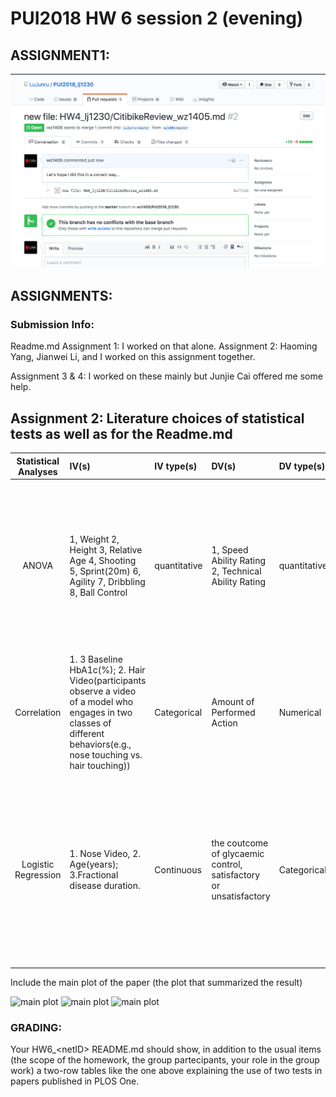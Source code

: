 # PUI2018 HW 6 session 2 (evening)

## ASSIGNMENT1:

![](HW6_wz1405/CitiBikeReviewPullRequestED_wz1405.png)

## ASSIGNMENTS:

### Submission Info:

Readme.md
Assignment 1:
I worked on that alone. 
Assignment 2:
Haoming Yang, Jianwei Li, and I worked on this assignment together. 

Assignment 3 & 4:
I worked on these mainly but Junjie Cai offered me some help.



## Assignment 2: Literature choices of statistical tests as well as for the Readme.md


| **Statistical Analyses**	|  **IV(s)**  |  **IV type(s)** |  **DV(s)**  |  **DV type(s)**  |  **Control Var** | **Control Var type**  | **Question to be answered** | **_H0_** | **alpha** | **link to paper**| 
|:----------:|:----------|:------------|:-------------|:-------------|:------------|:------------- |:------------------|:----:|:-------:|:-------|
ANOVA	| 1, Weight 2, Height 3, Relative Age 4, Shooting 5, Sprint(20m) 6, Agility 7, Dribbling 8, Ball Control  | quantitative | 1, Speed Ability Rating 2, Technical Ability Rating| quantitative | N/A | N/A | 	Are the 8 independent variables(factors) listed above significant enough to demonstrate adequate speed ability and technical ability ratings that ultimately indicate player's adult performance level (APL) | Factors not statistically significant to determine APL | 0.05 | [The influence of speed abilities and technical skills in early adolescence on adult success in soccer: A long-term prospective analysis using ANOVA and SEM approaches](https://journals.plos.org/plosone/article?id=10.1371/journal.pone.0182211) |
Correlation	|1. 3 Baseline HbA1c(%); 2. Hair Video(participants observe a video of a model who engages in two classes of different behaviors(e.g., nose touching vs. hair touching))|Categorical|Amount of Performed Action|Numerical|1. Amount of friends 2. Learning style 3. Regulatory focus|Categorical|Are mimicry and automatic imitation are correlated| Mimicry and automatic imitation are not positively correlated|0.05|[Mimicry and automatic immitation are not correlated] (https://journals.plos.org/plosone/article?id=10.1371/journal.pone.0183784)|
Logistic Regression	|1. Nose Video, 2. Age(years); 3.Fractional disease duration.|Continuous|the coutcome of glycaemic control, satisfactory or unsatisfactory|Categorical|N/A|N/A|What factors could significantly influence the achievement of satisfactory glycaemic| H0: baseline HbA1c(%) & Age (years) & Fractional disease duration could lower thatn or have no effect on the probability of achieving satisfactory glymaemic|0.05|[Mimicry and automatic immitation are not correlated (https://journals.plos.org/ploseone/article/id=10.1371/journal.pone.0182181&type)|

  
  Include the main plot of the paper (the plot that summarized the result)
  
![main plot](Figure1.PNG)
![main plot](Figure2.PNG)
![main plot](Figure3.PNG)

### GRADING: 

Your HW6\_\<netID\> README.md should show, in addition to the usual items (the scope of the homework, the group partecipants, your role in the group work) a two-row tables like the one above explaining the use of two tests in papers published in PLOS One.


